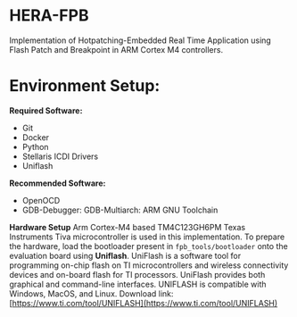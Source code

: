 # HERA-FPB
Implementation of Hotpatching-Embedded Real Time Application using Flash Patch and Breakpoint in ARM Cortex M4 controllers. 

# Environment Setup:

**Required Software:**
+ Git
+ Docker
+ Python
+ Stellaris ICDI Drivers
+ Uniflash

**Recommended Software:**
+ OpenOCD 
+ GDB-Debugger: GDB-Multiarch: ARM GNU Toolchain

**Hardware Setup**
Arm Cortex-M4 based TM4C123GH6PM Texas Instruments Tiva microcontroller is used in this implementation. To prepare the hardware, load the bootloader present in `fpb_tools/bootloader` onto the evaluation board using **Uniflash**.
UniFlash is a software tool for programming on-chip flash on TI microcontrollers and wireless connectivity devices and on-board flash for TI processors. UniFlash provides both graphical and command-line interfaces.
UNIFLASH is compatible with Windows, MacOS, and Linux. Download link: [https://www.ti.com/tool/UNIFLASH](https://www.ti.com/tool/UNIFLASH)


